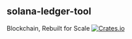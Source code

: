 solana-ledger-tool
----------
Blockchain, Rebuilt for Scale
[![Crates.io](https://img.shields.io/crates/v/solana-ledger-tool.svg)](https://crates.io/crates/solana-ledger-tool)